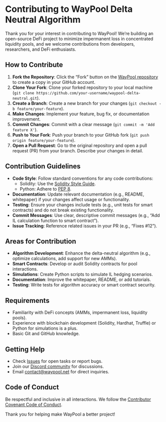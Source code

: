 # Contributing to WayPool Delta Neutral Algorithm

Thank you for your interest in contributing to WayPool! We’re building an open-source DeFi project to minimize impermanent loss in concentrated liquidity pools, and we welcome contributions from developers, researchers, and DeFi enthusiasts.

## How to Contribute
1. **Fork the Repository**: Click the “Fork” button on the [WayPool repository](https://github.com/your-username/waypool-delta-neutral) to create a copy in your GitHub account.
2. **Clone Your Fork**: Clone your forked repository to your local machine (`git clone https://github.com/your-username/waypool-delta-neutral.git`).
3. **Create a Branch**: Create a new branch for your changes (`git checkout -b feature/your-feature`).
4. **Make Changes**: Implement your feature, bug fix, or documentation improvement.
5. **Commit Changes**: Commit with a clear message (`git commit -m 'Add feature X'`).
6. **Push to Your Fork**: Push your branch to your GitHub fork (`git push origin feature/your-feature`).
7. **Open a Pull Request**: Go to the original repository and open a pull request (PR) from your branch. Describe your changes in detail.

## Contribution Guidelines
- **Code Style**: Follow standard conventions for any code contributions:
  - Solidity: Use the [Solidity Style Guide](https://docs.soliditylang.org/en/latest/style-guide.html).
  - Python: Adhere to [PEP 8](https://pep8.org/).
- **Documentation**: Update relevant documentation (e.g., README, whitepaper) if your changes affect usage or functionality.
- **Testing**: Ensure your changes include tests (e.g., unit tests for smart contracts) and do not break existing functionality.
- **Commit Messages**: Use clear, descriptive commit messages (e.g., “Add IL calculation function to smart contract”).
- **Issue Tracking**: Reference related issues in your PR (e.g., “Fixes #12”).

## Areas for Contribution
- **Algorithm Development**: Enhance the delta-neutral algorithm (e.g., optimize calculations, add support for new AMMs).
- **Smart Contracts**: Develop or audit Solidity contracts for pool interactions.
- **Simulations**: Create Python scripts to simulate IL hedging scenarios.
- **Documentation**: Improve the whitepaper, README, or add tutorials.
- **Testing**: Write tests for algorithm accuracy or smart contract security.

## Requirements
- Familiarity with DeFi concepts (AMMs, impermanent loss, liquidity pools).
- Experience with blockchain development (Solidity, Hardhat, Truffle) or Python for simulations is a plus.
- Basic Git and GitHub knowledge.

## Getting Help
- Check [Issues](https://github.com/your-username/waypool-delta-neutral/issues) for open tasks or report bugs.
- Join our [Discord community](https://discord.gg/your-invite) for discussions.
- Email [contact@waypool.net](mailto:contact@waypool.net) for direct inquiries.

## Code of Conduct
Be respectful and inclusive in all interactions. We follow the [Contributor Covenant Code of Conduct](https://www.contributor-covenant.org/version/2/0/code_of_conduct/).

Thank you for helping make WayPool a better project!